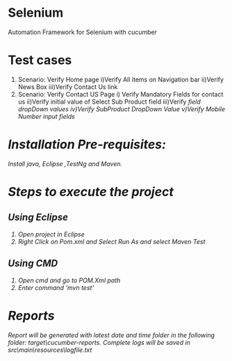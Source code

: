 # Selenium
Automation Framework for Selenium with cucumber

# Test cases
1. Scenario: Verify Home page
  i)Verify All items on Navigation bar
  ii)Verify News Box
  iii)Verify Contact Us link
2. Scenario: Verify Contact US Page
  i) Verify Mandatory Fields for contact us
  ii)Verify initial value of Select Sub Product field
  iii)Verify <I am looking to> field dropDown values
  iv)Verify SubProduct DropDown Value
  v)Verify Mobile Number input fields 

# Installation Pre-requisites:
Install java, Eclipse ,TestNg and Maven.

# Steps to execute the project

## Using Eclipse
1. Open project in Eclipse
2. Right Click on Pom.xml and Select Run As and select Maven Test

## Using CMD
1. Open cmd and go to POM.Xml path
4. Enter command 'mvn test'

# Reports
Report will be generated with latest date and time folder in the following folder: target\cucumber-reports.
Complete logs will be saved in src\main\resources\logfile.txt
